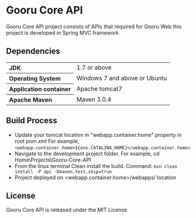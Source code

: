 Gooru Core API
==============
Gooru Core API project consists of APIs that required for Gooru Web this project is developed in Spring MVC framework


## Dependencies 
<table>
  <tr>
    <th style="text-align:left;">JDK</th>
    <td>1.7 or above</td>
  </tr>
  <tr>
    <th style="text-align:left;">Operating System</th>
    <td>Windows 7 and above or Ubuntu</td>
  </tr>
   <tr>
    <th style="text-align:left;">Application container</th>
    <td>Apache tomcat7</td>
  </tr>
   <tr>
    <th style="text-align:left;">Apache Maven</th>
    <td>Maven 3.0.4</td>
  </tr>
</table>

## Build Process
* Update your tomcat location in "webapp.container.home" property in root pom.xml
For example, `<webapp.container.home>${env.CATALINA_HOME}</webapp.container.home>`
* Navigate to the development project folder.
For example, cd Home\Projects\Gooru-Core-API 
* From the linux terminal Clean install the build.
Command: `mvn clean install -P api -Dmaven.test.skip=true`
* Project deployed on <webapp.container.home>/webapps/ location


## License
Gooru Core API is released under the MIT License. 